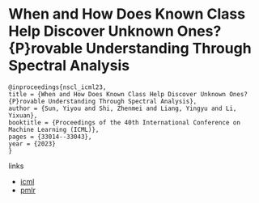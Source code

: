 # When and How Does Known Class Help Discover Unknown Ones? {P}rovable Understanding Through Spectral Analysis

```
@inproceedings{nscl_icml23,
title = {When and How Does Known Class Help Discover Unknown Ones? {P}rovable Understanding Through Spectral Analysis},
author = {Sun, Yiyou and Shi, Zhenmei and Liang, Yingyu and Li, Yixuan},
booktitle = {Proceedings of the 40th International Conference on Machine Learning (ICML)},
pages = {33014--33043},
year = {2023}
}
```

links
- [icml](https://icml.cc/Conferences/2023/Schedule?showEvent=24979)
- [pmlr](https://proceedings.mlr.press/v202/sun23i.html)
